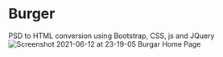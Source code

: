 # Burger
PSD to HTML conversion using Bootstrap, CSS, js and JQuery 
![Screenshot 2021-06-12 at 23-19-05 Burgar Home Page](https://user-images.githubusercontent.com/52175323/121784298-05295700-cbd5-11eb-9039-99e5584d6495.png)
